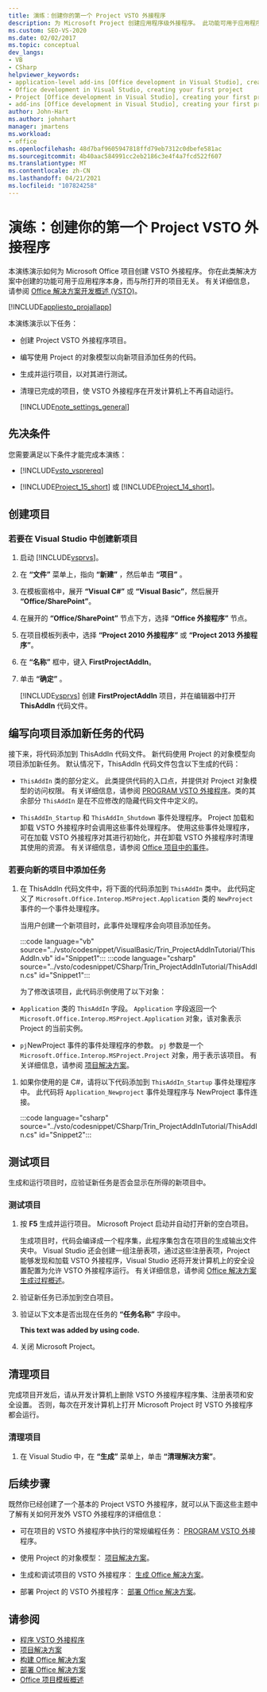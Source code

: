 ```yaml
---
title: 演练：创建你的第一个 Project VSTO 外接程序
description: 为 Microsoft Project 创建应用程序级外接程序。 此功能可用于应用程序本身，而不管打开了哪些项目。
ms.custom: SEO-VS-2020
ms.date: 02/02/2017
ms.topic: conceptual
dev_langs:
- VB
- CSharp
helpviewer_keywords:
- application-level add-ins [Office development in Visual Studio], creating your first project
- Office development in Visual Studio, creating your first project
- Project [Office development in Visual Studio], creating your first project
- add-ins [Office development in Visual Studio], creating your first project
author: John-Hart
ms.author: johnhart
manager: jmartens
ms.workload:
- office
ms.openlocfilehash: 48d7baf9605947818ffd79eb7312c0dbefe581ac
ms.sourcegitcommit: 4b40aac584991cc2eb2186c3e4f4a7fcd522f607
ms.translationtype: MT
ms.contentlocale: zh-CN
ms.lasthandoff: 04/21/2021
ms.locfileid: "107824258"
---
```

# <a name="walkthrough-create-your-first-vsto-add-in-for-project"></a>演练：创建你的第一个 Project VSTO 外接程序
  本演练演示如何为 Microsoft Office 项目创建 VSTO 外接程序。 你在此类解决方案中创建的功能可用于应用程序本身，而与所打开的项目无关。 有关详细信息，请参阅 [Office 解决方案开发概述 &#40;VSTO&#41;](../vsto/office-solutions-development-overview-vsto.md)。

 [!INCLUDE[appliesto_projallapp](../vsto/includes/appliesto-projallapp-md.md)]

 本演练演示以下任务：

- 创建 Project VSTO 外接程序项目。

- 编写使用 Project 的对象模型以向新项目添加任务的代码。

- 生成并运行项目，以对其进行测试。

- 清理已完成的项目，使 VSTO 外接程序在开发计算机上不再自动运行。

  [!INCLUDE[note_settings_general](../sharepoint/includes/note-settings-general-md.md)]

## <a name="prerequisites"></a>先决条件
 您需要满足以下条件才能完成本演练：

- [!INCLUDE[vsto_vsprereq](../vsto/includes/vsto-vsprereq-md.md)]

- [!INCLUDE[Project_15_short](../vsto/includes/project-15-short-md.md)] 或 [!INCLUDE[Project_14_short](../vsto/includes/project-14-short-md.md)]。

## <a name="create-the-project"></a>创建项目

### <a name="to-create-a-new-project-in-visual-studio"></a>若要在 Visual Studio 中创建新项目

1. 启动 [!INCLUDE[vsprvs](../sharepoint/includes/vsprvs-md.md)]。

2. 在 **“文件”** 菜单上，指向 **“新建”** ，然后单击 **“项目”** 。

3. 在模板窗格中，展开 **“Visual C#”** 或 **“Visual Basic”**，然后展开 **“Office/SharePoint”**。

4. 在展开的 **“Office/SharePoint”** 节点下方，选择 **“Office 外接程序”** 节点。

5. 在项目模板列表中，选择 **“Project 2010 外接程序”** 或 **“Project 2013 外接程序”**。

6. 在 **“名称”** 框中，键入 **FirstProjectAddIn**。

7. 单击 **“确定”** 。

     [!INCLUDE[vsprvs](../sharepoint/includes/vsprvs-md.md)] 创建 **FirstProjectAddIn** 项目，并在编辑器中打开 **ThisAddIn** 代码文件。

## <a name="write-code-that-adds-a-new-task-to-a-project"></a>编写向项目添加新任务的代码
 接下来，将代码添加到 ThisAddIn 代码文件。 新代码使用 Project 的对象模型向项目添加新任务。 默认情况下，ThisAddIn 代码文件包含以下生成的代码：

- `ThisAddIn` 类的部分定义。 此类提供代码的入口点，并提供对 Project 对象模型的访问权限。 有关详细信息，请参阅 [PROGRAM VSTO 外接程序](../vsto/programming-vsto-add-ins.md)。类的其余部分 `ThisAddIn` 是在不应修改的隐藏代码文件中定义的。

- `ThisAddIn_Startup` 和 `ThisAddIn_Shutdown` 事件处理程序。 Project 加载和卸载 VSTO 外接程序时会调用这些事件处理程序。 使用这些事件处理程序，可在加载 VSTO 外接程序对其进行初始化，并在卸载 VSTO 外接程序时清理其使用的资源。 有关详细信息，请参阅 [Office 项目中的事件](../vsto/events-in-office-projects.md)。

### <a name="to-add-a-task-to-a-new-project"></a>若要向新的项目中添加任务

1. 在 ThisAddIn 代码文件中，将下面的代码添加到 `ThisAddIn` 类中。 此代码定义了 `Microsoft.Office.Interop.MSProject.Application` 类的 `NewProject` 事件的一个事件处理程序。

    当用户创建一个新项目时，此事件处理程序会向项目添加任务。

    :::code language="vb" source="../vsto/codesnippet/VisualBasic/Trin_ProjectAddInTutorial/ThisAddIn.vb" id="Snippet1":::
    :::code language="csharp" source="../vsto/codesnippet/CSharp/Trin_ProjectAddInTutorial/ThisAddIn.cs" id="Snippet1":::

   为了修改该项目，此代码示例使用了以下对象：

- `Application` 类的 `ThisAddIn` 字段。 `Application` 字段返回一个 `Microsoft.Office.Interop.MSProject.Application` 对象，该对象表示 Project 的当前实例。

- `pj`NewProject 事件的事件处理程序的参数。 `pj` 参数是一个 `Microsoft.Office.Interop.MSProject.Project` 对象，用于表示该项目。 有关详细信息，请参阅 [项目解决方案](../vsto/project-solutions.md)。

1. 如果你使用的是 C#，请将以下代码添加到 `ThisAddIn_Startup` 事件处理程序中。 此代码将 `Application_Newproject` 事件处理程序与 NewProject 事件连接。

     :::code language="csharp" source="../vsto/codesnippet/CSharp/Trin_ProjectAddInTutorial/ThisAddIn.cs" id="Snippet2":::

## <a name="test-the-project"></a>测试项目
 生成和运行项目时，应验证新任务是否会显示在所得的新项目中。

### <a name="to-test-the-project"></a>测试项目

1. 按 **F5** 生成并运行项目。 Microsoft Project 启动并自动打开新的空白项目。

     生成项目时，代码会编译成一个程序集，此程序集包含在项目的生成输出文件夹中。 Visual Studio 还会创建一组注册表项，通过这些注册表项，Project 能够发现和加载 VSTO 外接程序，Visual Studio 还将开发计算机上的安全设置配置为允许 VSTO 外接程序运行。 有关详细信息，请参阅 [Office 解决方案生成过程概述](/previous-versions/visualstudio/visual-studio-2010/h2c9cdc0(v=vs.100))。

2. 验证新任务已添加到空白项目。

3. 验证以下文本是否出现在任务的 **“任务名称”** 字段中。

     **This text was added by using code.**

4. 关闭 Microsoft Project。

## <a name="clean-up-the-project"></a>清理项目
 完成项目开发后，请从开发计算机上删除 VSTO 外接程序程序集、注册表项和安全设置。 否则，每次在开发计算机上打开 Microsoft Project 时 VSTO 外接程序都会运行。

### <a name="to-clean-up-your-project"></a>清理项目

1. 在 Visual Studio 中，在 **“生成”** 菜单上，单击 **“清理解决方案”**。

## <a name="next-steps"></a>后续步骤
 既然你已经创建了一个基本的 Project VSTO 外接程序，就可以从下面这些主题中了解有关如何开发外 VSTO 外接程序的详细信息：

- 可在项目的 VSTO 外接程序中执行的常规编程任务： [PROGRAM VSTO 外](../vsto/programming-vsto-add-ins.md)接程序。

- 使用 Project 的对象模型： [项目解决方案](../vsto/project-solutions.md)。

- 生成和调试项目的 VSTO 外接程序： [生成 Office 解决方案](../vsto/building-office-solutions.md)。

- 部署 Project 的 VSTO 外接程序： [部署 Office 解决方案](../vsto/deploying-an-office-solution.md)。

## <a name="see-also"></a>请参阅
- [程序 VSTO 外接程序](../vsto/programming-vsto-add-ins.md)
- [项目解决方案](../vsto/project-solutions.md)
- [构建 Office 解决方案](../vsto/building-office-solutions.md)
- [部署 Office 解决方案](../vsto/deploying-an-office-solution.md)
- [Office 项目模板概述](../vsto/office-project-templates-overview.md)
